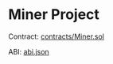# Miner Project

Contract: [contracts/Miner.sol](https://github.com/Confucian-e/Miner/blob/master/contracts/Miner.sol)

ABI: [abi.json](https://github.com/Confucian-e/Miner/blob/master/abi.json)